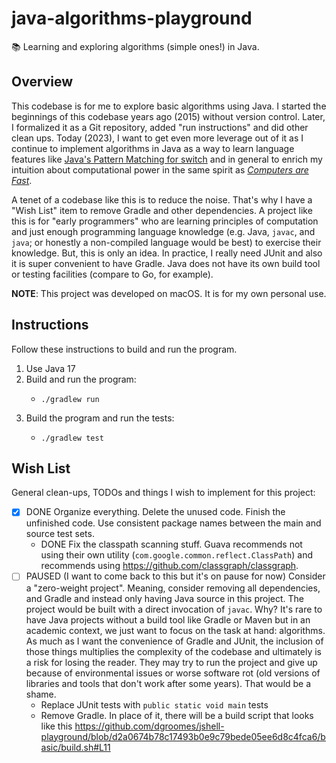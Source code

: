 # java-algorithms-playground

📚 Learning and exploring algorithms (simple ones!) in Java.


## Overview

This codebase is for me to explore basic algorithms using Java. I started the beginnings of this codebase years ago
(2015) without version control. Later, I formalized it as a Git repository, added "run instructions" and did other
clean ups. Today (2023), I want to get even more leverage out of it as I continue to implement algorithms in Java as a
way to learn language features like [Java's Pattern Matching for switch](https://openjdk.org/jeps/433) and in general to
enrich my intuition about computational power in the same spirit as [*Computers are Fast*](https://computers-are-fast.github.io/).

A tenet of a codebase like this is to reduce the noise. That's why I have a "Wish List" item to remove Gradle and other
dependencies. A project like this is for "early programmers" who are learning principles of computation and just enough
programming language knowledge (e.g. Java, `javac`, and `java`; or honestly a non-compiled language would be best) to
exercise their knowledge. But, this is only an idea. In practice, I really need JUnit and also it is super convenient to
have Gradle. Java does not have its own build tool or testing facilities (compare to Go, for example). 

**NOTE**: This project was developed on macOS. It is for my own personal use.


## Instructions

Follow these instructions to build and run the program.

1. Use Java 17
2. Build and run the program:
   * ```shell
     ./gradlew run
     ```
3. Build the program and run the tests:
   * ```shell
     ./gradlew test
     ```
   

## Wish List

General clean-ups, TODOs and things I wish to implement for this project:

* [x] DONE Organize everything. Delete the unused code. Finish the unfinished code. Use consistent package names between the main
  and source test sets.
  * DONE Fix the classpath scanning stuff. Guava recommends not using their own utility (`com.google.common.reflect.ClassPath`)
    and recommends using <https://github.com/classgraph/classgraph>.
* [ ] PAUSED (I want to come back to this but it's on pause for now) Consider a "zero-weight project". Meaning, consider removing all dependencies, and Gradle and instead only having Java
  source in this project. The project would be built with a direct invocation of `javac`. Why? It's rare to have Java
  projects without a build tool like Gradle or Maven but in an academic context, we just want to focus on the task at
  hand: algorithms. As much as I want the convenience of Gradle and JUnit, the inclusion of those things multiplies the
  complexity of the codebase and ultimately is a risk for losing the reader. They may try to run the project and give up
  because of environmental issues or worse software rot (old versions of libraries and tools that don't work after some
  years). That would be a shame.
   * Replace JUnit tests with `public static void main` tests
   * Remove Gradle. In place of it, there will be a build script that looks like this <https://github.com/dgroomes/jshell-playground/blob/d2a0674b78c17493b0e9c79bede05ee6d8c4fca6/basic/build.sh#L11>
